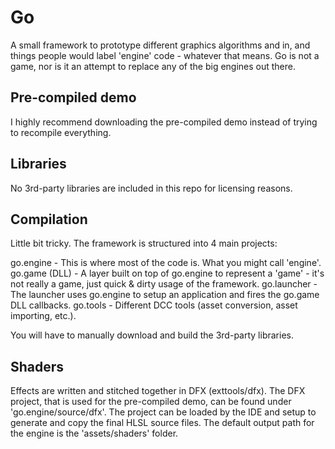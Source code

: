 # Go

A small framework to prototype different graphics algorithms and in, and things people would label 'engine' code - whatever that means.
Go is not a game, nor is it an attempt to replace any of the big engines out there.

## Pre-compiled demo

I highly recommend downloading the pre-compiled demo instead of trying to recompile everything.


## Libraries

No 3rd-party libraries are included in this repo for licensing reasons.

## Compilation

Little bit tricky. The framework is structured into 4 main projects:

go.engine - This is where most of the code is. What you might call 'engine'.
go.game (DLL) - A layer built on top of go.engine to represent a 'game' - it's not really a game, just quick & dirty usage of the framework.
go.launcher - The launcher uses go.engine to setup an application and fires the go.game DLL callbacks.
go.tools - Different DCC tools (asset conversion, asset importing, etc.).

You will have to manually download and build the 3rd-party libraries.

## Shaders

Effects are written and stitched together in DFX (exttools/dfx).
The DFX project, that is used for the pre-compiled demo, can be found under 'go.engine/source/dfx'.
The project can be loaded by the IDE and setup to generate and copy the final HLSL source files.
The default output path for the engine is the 'assets/shaders' folder.